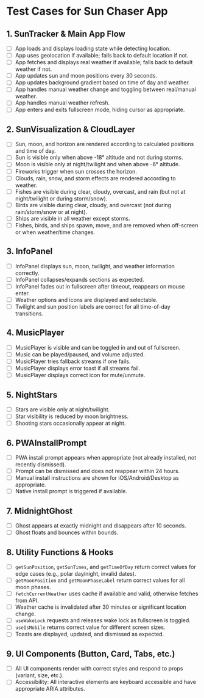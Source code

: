 # Test Cases for Sun Chaser App

## 1. SunTracker & Main App Flow
- [ ] App loads and displays loading state while detecting location.
- [ ] App uses geolocation if available; falls back to default location if not.
- [ ] App fetches and displays real weather if available; falls back to default weather if not.
- [ ] App updates sun and moon positions every 30 seconds.
- [ ] App updates background gradient based on time of day and weather.
- [ ] App handles manual weather change and toggling between real/manual weather.
- [ ] App handles manual weather refresh.
- [ ] App enters and exits fullscreen mode, hiding cursor as appropriate.

## 2. SunVisualization & CloudLayer
- [ ] Sun, moon, and horizon are rendered according to calculated positions and time of day.
- [ ] Sun is visible only when above -18° altitude and not during storms.
- [ ] Moon is visible only at night/twilight and when above -6° altitude.
- [ ] Fireworks trigger when sun crosses the horizon.
- [ ] Clouds, rain, snow, and storm effects are rendered according to weather.
- [ ] Fishes are visible during clear, cloudy, overcast, and rain (but not at night/twilight or during storm/snow).
- [ ] Birds are visible during clear, cloudy, and overcast (not during rain/storm/snow or at night).
- [ ] Ships are visible in all weather except storms.
- [ ] Fishes, birds, and ships spawn, move, and are removed when off-screen or when weather/time changes.

## 3. InfoPanel
- [ ] InfoPanel displays sun, moon, twilight, and weather information correctly.
- [ ] InfoPanel collapses/expands sections as expected.
- [ ] InfoPanel fades out in fullscreen after timeout, reappears on mouse enter.
- [ ] Weather options and icons are displayed and selectable.
- [ ] Twilight and sun position labels are correct for all time-of-day transitions.

## 4. MusicPlayer
- [ ] MusicPlayer is visible and can be toggled in and out of fullscreen.
- [ ] Music can be played/paused, and volume adjusted.
- [ ] MusicPlayer tries fallback streams if one fails.
- [ ] MusicPlayer displays error toast if all streams fail.
- [ ] MusicPlayer displays correct icon for mute/unmute.

## 5. NightStars
- [ ] Stars are visible only at night/twilight.
- [ ] Star visibility is reduced by moon brightness.
- [ ] Shooting stars occasionally appear at night.

## 6. PWAInstallPrompt
- [ ] PWA install prompt appears when appropriate (not already installed, not recently dismissed).
- [ ] Prompt can be dismissed and does not reappear within 24 hours.
- [ ] Manual install instructions are shown for iOS/Android/Desktop as appropriate.
- [ ] Native install prompt is triggered if available.

## 7. MidnightGhost
- [ ] Ghost appears at exactly midnight and disappears after 10 seconds.
- [ ] Ghost floats and bounces within bounds.

## 8. Utility Functions & Hooks
- [ ] `getSunPosition`, `getSunTimes`, and `getTimeOfDay` return correct values for edge cases (e.g., polar day/night, invalid dates).
- [ ] `getMoonPosition` and `getMoonPhaseLabel` return correct values for all moon phases.
- [ ] `fetchCurrentWeather` uses cache if available and valid, otherwise fetches from API.
- [ ] Weather cache is invalidated after 30 minutes or significant location change.
- [ ] `useWakeLock` requests and releases wake lock as fullscreen is toggled.
- [ ] `useIsMobile` returns correct value for different screen sizes.
- [ ] Toasts are displayed, updated, and dismissed as expected.

## 9. UI Components (Button, Card, Tabs, etc.)
- [ ] All UI components render with correct styles and respond to props (variant, size, etc.).
- [ ] Accessibility: All interactive elements are keyboard accessible and have appropriate ARIA attributes. 